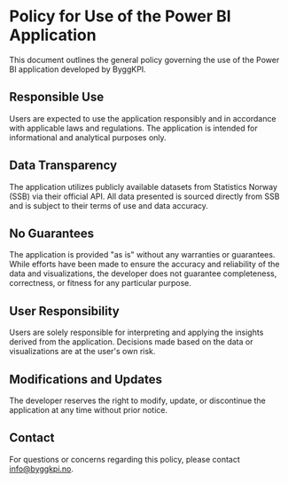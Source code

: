 # Policy for Use of the Power BI Application

This document outlines the general policy governing the use of the Power BI application developed by ByggKPI.

## Responsible Use

Users are expected to use the application responsibly and in accordance with applicable laws and regulations. The application is intended for informational and analytical purposes only.

## Data Transparency

The application utilizes publicly available datasets from Statistics Norway (SSB) via their official API. All data presented is sourced directly from SSB and is subject to their terms of use and data accuracy.

## No Guarantees

The application is provided "as is" without any warranties or guarantees. While efforts have been made to ensure the accuracy and reliability of the data and visualizations, the developer does not guarantee completeness, correctness, or fitness for any particular purpose.

## User Responsibility

Users are solely responsible for interpreting and applying the insights derived from the application. Decisions made based on the data or visualizations are at the user's own risk.

## Modifications and Updates

The developer reserves the right to modify, update, or discontinue the application at any time without prior notice.

## Contact

For questions or concerns regarding this policy, please contact [info@byggkpi.no](mailto:info@byggkpi.no).
